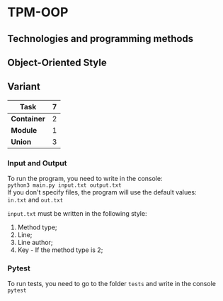 # TPM-OOP
## Technologies and programming methods
## Object-Oriented Style

## Variant 
| **Task**  | 7   |
|------------|-----|
| **Container** | 2   |
| **Module** | 1   |
| **Union** | 3   |\

### Input and Output
To run the program, you need to write in the console:\
`python3 main.py input.txt output.txt`\
If you don't specify files, the program will use the default values:\
`in.txt` and `out.txt`

`input.txt` must be written in the following style:
1. Method type;
2. Line;
3. Line author;
4. Key - If the method type is 2;

### Pytest
To run tests, you need to go to the folder `tests` and write in the console `pytest`